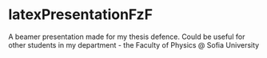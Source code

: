 # latexPresentationFzF
A beamer presentation made for my thesis defence. Could be useful for other students in my department - the Faculty of Physics @ Sofia University
